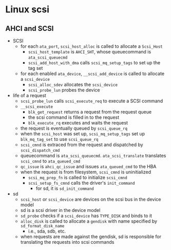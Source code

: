 Linux scsi
==========

## AHCI and SCSI

- SCSI
  - for each `ata_port`, `scsi_host_alloc` is called to allocate a `Scsi_Host`
    - `scsi_host_template` is `AHCI_SHT`, whose queuecommand is
      `ata_scsi_queuecmd`
    - `scsi_add_host_with_dma` calls `scsi_mq_setup_tags` to set up the tag
      set
  - for each enabled `ata_device`, `__scsi_add_device` is called to allocate a
    `scsi_device`
    - `scsi_alloc_sdev` allocates the `scsi_device`
    - `scsi_probe_lun` probes the device
- life of a request
  - `scsi_probe_lun` calls `scsi_execute_req` to execute a SCSI command
  - `__scsi_execute`
    - `blk_get_request` returns a request from the request queue
    - the scsi command is filled in to the request
    - `blk_execute_rq` executes and waits the request
  -  the request is eventually queued by `scsi_queue_rq`
    - when the `scsi_host` was set up, `scsi_mq_setup_tags` set up
      `blk_mq_tag_set` to use `scsi_queue_rq`
    - `scsi_cmnd` is extraced from the request and dispatched by
      `scsi_dispatch_cmd`
    - queuecommand is `ata_scsi_queuecmd`.  `ata_scsi_translate` translates
      `scsi_cmnd` to `ata_queued_cmd`
    - `qc_issue` is `ahci_qc_issue` and issues `ata_queued_cmd` to the HBA
  - when the request is from filesystem, `scsi_cmnd` is uninitialized
    - `scsi_mq_prep_fn` is called to initialize `scsi_cmnd`
    - `scsi_setup_fs_cmnd` calls the driver's `init_command`
      - for sd, it is `sd_init_command`
- sd
  - `scsi_host` or `scsi_device` are devices on the scsi bus in the device
    model
  - sd is a scsi driver in the device model
  - `sd_probe` checks if a `scsi_device` has `TYPE_DISK` and binds to it
  - `alloc_disk` is called to allocate a `gendisk` with name specified by
    `sd_format_disk_name`
    - i.e., sda, sdb, etc.
  - when requests are made against the gendisk, sd is responsible for
    translating the requests into scsi commands
